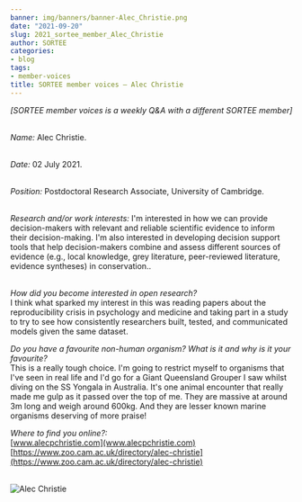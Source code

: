 ```yaml
---
banner: img/banners/banner-Alec_Christie.png
date: "2021-09-20"
slug: 2021_sortee_member_Alec_Christie
author: SORTEE
categories:
- blog
tags:
- member-voices
title: SORTEE member voices – Alec Christie 
---
```



*[SORTEE member voices is a weekly Q&A with a different SORTEE member]*   
&nbsp;
&nbsp;

   _Name:_ Alec Christie.   
&nbsp;

   _Date:_ 02 July 2021.   
&nbsp;

   _Position:_ Postdoctoral Research Associate, University of Cambridge.   
&nbsp;

   _Research and/or work interests:_ I'm interested in how we can provide decision-makers with relevant and reliable scientific evidence to inform their decision-making. I'm also interested in developing decision support tools that help decision-makers combine and assess different sources of evidence (e.g., local knowledge, grey literature, peer-reviewed literature, evidence syntheses) in conservation..   
&nbsp;

_How did you become interested in open research?_   
I think what sparked my interest in this was reading papers about the reproducibility crisis in psychology and medicine and taking part in a study to try to see how consistently researchers built, tested, and communicated models given the same dataset.
&nbsp;

_Do you have a favourite non-human organism? What is it and why is it your favourite?_   
This is a really tough choice. I'm going to restrict myself to organisms that I've seen in real life and I'd go for a Giant Queensland Grouper I saw whilst diving on the SS Yongala in Australia.  It's one animal encounter that really made me gulp as it passed over the top of me. They are massive at around 3m long and weigh around 600kg. And they are lesser known marine organisms deserving of more praise!
&nbsp;
&nbsp;

_Where to find you online?:_   
[www.alecpchristie.com](www.alecpchristie.com)   
[https://www.zoo.cam.ac.uk/directory/alec-christie](https://www.zoo.cam.ac.uk/directory/alec-christie)     
&nbsp;
&nbsp;


![Alec Christie](/img/Alec_Christie.png)    
&nbsp;